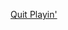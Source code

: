 ---
layout: post
wordpress_id: 1054
wordpress_url: http://noesbueno.com/archives/1054
date: '2011-03-11 11:21:56 -0600'
date_gmt: '2011-03-11 16:21:56 -0600'
body: |
  <p><a href="http://distinguishedbaloney.tumblr.com/post/3766545142/quit-playin">Quit Playin'</a></p>
---